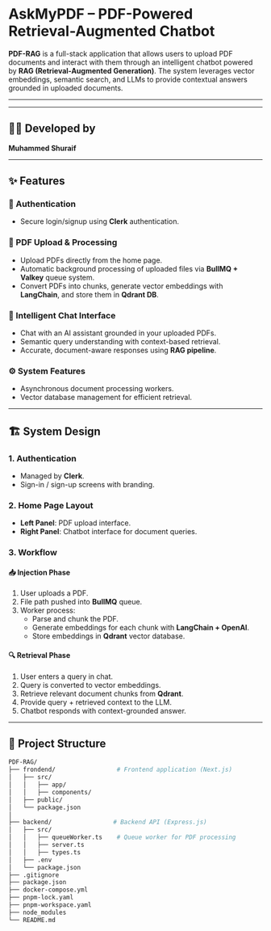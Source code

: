 # AskMyPDF – PDF-Powered Retrieval-Augmented Chatbot

**PDF-RAG** is a full-stack application that allows users to upload PDF documents and interact with them through an intelligent chatbot powered by **RAG (Retrieval-Augmented Generation)**. The system leverages vector embeddings, semantic search, and LLMs to provide contextual answers grounded in uploaded documents.

---

<!--## 🚀 Live Demo

[https://your-demo-link.com](https://your-demo-link.com)-->

---

## 👨‍💻 Developed by

**Muhammed Shuraif**

---

## ✨ Features

### 🔐 Authentication
- Secure login/signup using **Clerk** authentication.

### 📑 PDF Upload & Processing
- Upload PDFs directly from the home page.
- Automatic background processing of uploaded files via **BullMQ + Valkey** queue system.
- Convert PDFs into chunks, generate vector embeddings with **LangChain**, and store them in **Qdrant DB**.

### 💬 Intelligent Chat Interface
- Chat with an AI assistant grounded in your uploaded PDFs.
- Semantic query understanding with context-based retrieval.
- Accurate, document-aware responses using **RAG pipeline**.

### ⚙️ System Features
- Asynchronous document processing workers.
- Vector database management for efficient retrieval.

---

## 🏗️ System Design

### 1. Authentication
- Managed by **Clerk**.
- Sign-in / sign-up screens with branding.

### 2. Home Page Layout
- **Left Panel**: PDF upload interface.
- **Right Panel**: Chatbot interface for document queries.

### 3. Workflow

#### 📥 Injection Phase
1. User uploads a PDF.
2. File path pushed into **BullMQ** queue.
3. Worker process:
   - Parse and chunk the PDF.
   - Generate embeddings for each chunk with **LangChain + OpenAI**.
   - Store embeddings in **Qdrant** vector database.

#### 🔍 Retrieval Phase
1. User enters a query in chat.
2. Query is converted to vector embeddings.
3. Retrieve relevant document chunks from **Qdrant**.
4. Provide query + retrieved context to the LLM.
5. Chatbot responds with context-grounded answer.

---

## 📂 Project Structure

```bash
PDF-RAG/
├── frondend/                 # Frontend application (Next.js)
│   ├── src/
│   │   ├── app/
│   │   ├── components/
│   ├── public/
│   └── package.json
│
├── backend/                 # Backend API (Express.js)
│   ├── src/
│   │   ├── queueWorker.ts    # Queue worker for PDF processing
│   │   ├── server.ts
│   │   ├── types.ts
│   ├── .env
│   └── package.json
├── .gitignore 
├── package.json
├── docker-compose.yml 
├── pnpm-lock.yaml 
├── pnpm-workspace.yaml 
├── node_modules
└── README.md
